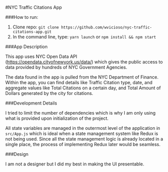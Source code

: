#NYC Traffic Citations App


###How to run:

1) Clone repo: ```git clone https://github.com/wvicioso/nyc-traffic-citations-app.git```
2) In the command line, type: ```yarn launch``` or ```npm install && npm start```

###App Description

This app uses NYC Open Data API (https://opendata.cityofnewyork.us/data/) which gives the public access to data provided by hundreds of NYC Government Agencies.

The data found in the app is pulled from the NYC Department of Finance. Within the app, you can find details like Traffic Citation type, date, and aggregate values like Total Citations on a certain day, and Total Amount of Dollars generated by the city for citations.

###Development Details

I tried to limit the number of dependencies which is why I am only using what is provided upon initialization of the project.

All state variables are managed in the outermost level of the application in `src/App.js` which is ideal when a state management system like Redux is not being used. Since all the state management logic is already located in a single place, the process of implementing Redux later would be seamless.

###Design

I am not a designer but I did my best in making the UI presentable.
